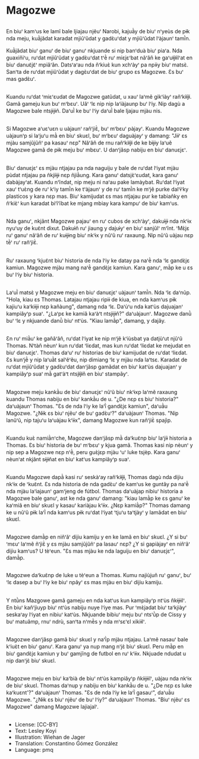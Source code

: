 # Magozwe

##
En biuꞌ kamꞌus ke lamĩ bale ljiajau njẽuꞌ Narobi, kajuã̀y de biuꞌ nꞌyeùs de pɨk nda meju, kuã̀jãdat karadat mjiũꞌũdat y gadɛ̀uꞌdat y mjiũꞌũdat lꞌàjaunꞌ tamĩ̀n.

Kuã̀jãdat biuꞌ ganuꞌ de biuꞌ ganuꞌ nkjuande si nip banꞌduà biuꞌ piaꞌa. Nda guaxiñiꞌu, ruꞌdat mjiũꞌũdat y gadɛ̀uꞌdat tꞌẽ̀ ruꞌ miɛjɛꞌbat nãꞌãñ ke gaꞌuɨ̃jɨ̃ilꞌat en biuꞌ danuɛ̃jɛ̃ꞌ mpiãꞌãn. Datsꞌaꞌau nda ñꞌkiuɛ̀ kun xchꞌàyꞌ pa npiɨy biuꞌ matsɛ̀. Sanꞌta de ruꞌdat mjiũꞌũdat y dagɛ̀uꞌdat de biuꞌ grupo ɛs Magozwe. Ɛs buꞌ mas gadɛ̀uꞌ.

##
Kuandu ruꞌdat ꞌmiɛꞌɛudat de Magozwe gatũdat, u xauꞌ laꞌmẽ gikꞌiàyꞌ rañꞌkiɨ̃jɨ̃. Gamã gameju kun buꞌ mꞌbɛuꞌ. Uãꞌ ꞌlɛ nip nip laꞌiàjaunp buꞌ lꞌiy. Nip dagù a Magozwe bale ntsjɨjɨñ. Daꞌuĩ̀ ke buꞌ lꞌiy daꞌuĩ̀ bale ljajau mjàu nis.

##
Si Magozwe aꞌuɛꞌuɛn u uàjaunꞌ rañꞌjiɛ̃̀, buꞌ mꞌbɛuꞌ pàjayꞌ. Kuandu Magozwe uàjaunꞌp si laꞌjuꞌu mã̀ en biuꞌ skuɛl, buꞌ mꞌbɛuꞌ daguàjayꞌ y damang: "Jiɨꞌ ɛs mjàu samjũjũñꞌ pa kasauꞌ nɛp" Nãꞌãñ de rnu rañꞌkiɨ̃jɨ̃ de ke bɨ̀jɨy laꞌuẽ Magozwe gamã de pɨk meju buꞌ mbɛuꞌ. U danꞌjãsp nabiju en biuꞌ danuɛjɛꞌ.

##
Biuꞌ danuɛjɛꞌ ɛs mjàu ntjajau pa nda naguiju y bale de ruꞌdat lꞌiyat mjàu pùdat ntjajau pa ñkjiɨ̀jɨ nɛp ñjiã̀ung. Kara ganuꞌ datsjɛ̀ꞌɛudat, kara ganuꞌ dabàjayꞌat. Kuandu nꞌĩndat, nip meju ni naꞌau pake lamàybat. Ruꞌdat lꞌiyat xauꞌ tꞌuɛ̀ng de ruꞌ kꞌiy tamĩ̀n ke tꞌàjaunꞌ y de ruꞌ tamĩ̀n ke mꞌjẽ purke dalꞌɨꞌky plasticos y kara nɛp mas. Biuꞌ kamijudat ɛs mas ntjajau pur ke tabiañky en ñꞌkiɛ̀ꞌ kun karadat biꞌĩꞌĩbat ke mjang mbiay kara kampuꞌ de biuꞌ kamꞌus.

##
Nda ganuꞌ, nkjãnt Magozwe pajauꞌ en ruꞌ cubos de xchꞌàyꞌ, dakuɨ̀jɨ nda nkꞌɨx nyuꞌuy de kuɛ̃nt dixut. Dakuɨ̀ñ ruꞌ jiaung y dajuɨ̀yꞌ en biuꞌ sanjũlꞌ mꞌĩnt. ꞌMɛ̀jɛ ruꞌ ganuꞌ nãꞌãñ de ruꞌ kuɨjɨng biuꞌ nkꞌɨx y nũꞌũ ruꞌ raxaung. Nip nũꞌũ uàjau nɛp tẽ̀ꞌ ruꞌ rañꞌjiɛ̃̀.

##
Ruꞌ raxaung ꞌkjuɛ̃nt biuꞌ historia de nda lꞌiy ke datay pa naꞌẽ̀ nda ꞌlɛ gandɛ̀jɛ kamiun. Magozwe mjàu mang naꞌẽ̀ gandɛ̀jɛ kamiun. Kara ganuꞌ, mã̀p ke u ɛs buꞌ lꞌiy biuꞌ historia.

##
Laꞌuĩ̀ matsɛ̀ y Magozwe meju en biuꞌ danuɛjɛꞌ uàjaunꞌ tamĩ̀n. Nda ꞌlɛ daꞌnũp. "Hola, kiau ɛs Thomas. Latajau ntjajau ripiɨ de kiua, en nda kamꞌus pɨk kajiuꞌu kaꞌkiɨjɨ nɛp kañàung", damang nda ꞌlɛ. Daꞌùꞌu nda katꞌùs dajuajanꞌ kampiãyꞌp suaꞌ. "¿Laꞌpɛ ke kamiã kaꞌàꞌt ntsjɨjɨñ?" daꞌuàjaunꞌ. Magozwe danũ̀ buꞌ ꞌlɛ y nkjuande danũ̀ biuꞌ ntꞌùs. "Kiau lamã̀p", damang, y dajãy.

##
Ɛn ruꞌ miã̀uꞌ ke gañãꞌãñ, ruꞌdat lꞌiyat ke nip mꞌjẽ kꞌiùsbat ya datjùꞌut njũꞌũ Thomas. Nꞌtàñ nèunꞌ kun ruꞌdat ꞌliɛdat, mas kun ruꞌdat ꞌliɛdat ke mejudat en biuꞌ danuɛjɛꞌ. Thomas daꞌuꞌ ruꞌ historias de biuꞌ kamijudat de ruꞌdat ꞌliɛdat. Ɛs kunꞌjẽ̀ y nip laꞌuã̀t salꞌẽꞌẽu, nip dimiang ꞌlɛ y mjàu nda laꞌtsɛ. Karadat de ruꞌdat mjiũꞌũdat y gadɛ̀uꞌdat danꞌjãsp gamãdat en biuꞌ katꞌùs dajuajanꞌ y kampiãyꞌp suaꞌ mã̀ gatꞌàꞌt ntsjɨ̃jɨ̃ñ en biuꞌ stampãyꞌ.

##
Magozwe meju kankã̀u de biuꞌ danuɛjɛꞌ nũꞌũ biuꞌ nkꞌɨxp laꞌmẽ raxaung kuandu Thomas nabiju en biuꞌ kankã̀u de u. "¿De nɛp ɛs biuꞌ historia?" daꞌuàjaunꞌ Thomas. "Ɛs de nda lꞌiy ke laꞌĩ̀ gandɛ̀jɛ kamiun", daꞌuã̀u Magozwe. "¿Nɨk ɛs biuꞌ njẽuꞌ de buꞌ gadɛ̀uꞌ?" daꞌuàjaunꞌ Thomas. "Nip lanũꞌũ, nip tajuꞌu laꞌuàjau kꞌiɨx", damang Magozwe kun rañꞌjiɛ̃̀ spajìp.

##
Kuandu kuɛ̀ namiã̀nꞌche, Magozwe danꞌjãsp mã̀ daꞌkuɛ̃np biuꞌ laꞌjiɨ̀ historia a Thomas. Ɛs biuꞌ historia de buꞌ mꞌbɛuꞌ y kjua gamã. Thomas kasi nip nèunꞌ y nip sep a Magozwe nɛp nꞌẽ̀, peru guɛ̀jɛp mjàu ꞌuꞌ luke tsjèp. Kara ganuꞌ nèunꞌat nkjãnt sɨjɨñat en biuꞌ katꞌus kampiãyꞌp suaꞌ.

##
Kuandu Magozwe dapã̀ kasi ruꞌ seskàꞌay rañꞌkiɨ̃jɨ̃, Thomas dagù nda dijiu nkꞌɨx de ꞌkuɛ̃nt. Ɛs nda historia de nda gadɛ̀uꞌ de kamꞌus ke guntãy pa naꞌẽ̀ nda mjàu laꞌiajaunꞌ gamꞌjeng de fútbol. Thomas daꞌuàjap nibiuꞌ historia a Magozwe bale ganuꞌ, ast ke nda ganuꞌ damang: "kiau lamã̀p ke ɛs ganuꞌ ke kaꞌmiã en biuꞌ skuɛl y kasauꞌ kariàjau kꞌiɨx. ¿Nɛp kamiã̀p?" Thomas damang ke u nũꞌũ pɨk laꞌĩ̀ nda kamꞌus pɨk ruꞌdat lꞌiyat ꞌtjuꞌu taꞌtjàyꞌ y lamãdat en biuꞌ skuɛl.

##
Magozwe damã̀p en niñꞌãꞌ dijiu kamiju y en ke lamã en biuꞌ skuɛl. ¿Y si buꞌ ꞌmɛuꞌ laꞌmẽ ñꞌjiɛ̃̀ y ɛs mjàu samjũjũñꞌ pa lasauꞌ nɛp? ¿Y si gapiàjayꞌ en niñꞌãꞌ dijiu kamꞌus? U tèꞌeun. "Ɛs mas mjàu ke nda laguiju en biuꞌ danuɛjɛꞌ", damã̀p.

##
Magozwe daꞌkuɛ̃np de luke u tèꞌeun a Thomas. Kumu najiùjuñ ruꞌ ganuꞌ, buꞌ ꞌlɛ dasep a buꞌ lꞌiy ke biuꞌ npãyꞌ ɛs mas mjàu en biuꞌ dijiu kamiju.

##
Y ntũ̀ns Mazgowe gamã gameju en nda katꞌus kun kampiãyꞌp ntꞌùs ñkɨjɨilꞌ. En biuꞌ kañꞌjiuyp biuꞌ ntꞌùs nabiju nuye lꞌiye mas. Pur ꞌmɛ̀jadat biuꞌ taꞌkjiàyꞌ seskaꞌay lꞌiyat en nibiuꞌ katꞌùs. Nkjuande bibiuꞌ meju buꞌ ntsꞌũ̀p de Cissy y buꞌ matuãmp, rnuꞌ ndrù, sanꞌta nꞌmẽ̀s y nda mꞌsɛꞌɛl xikiɨlꞌ.

##
Magozwe danꞌjãsp gamã biuꞌ skuɛl y naꞌĩ̀p mjàu ntjajau. Laꞌmẽ nasauꞌ bale kꞌiuɛ̀t en biuꞌ ganuꞌ. Kara ganuꞌ ya nup mang nꞌjɛ̀ biuꞌ skuɛl. Peru mã̀p en biuꞌ gandɛ̀jɛ kamiun y buꞌ gamjĩng de futbol en ruꞌ kꞌiɨx. Nkjuade ndudat u nip danꞌjɛ̀ biuꞌ skuɛl.

##
Magozwe meju en biuꞌ kaꞌbià de biuꞌ ntꞌùs kampiãyꞌp ñkiɨjɨilꞌ, uàjau nda nkꞌɨx de biuꞌ skuɛl. Thomas daꞌnup y nabiju en biuꞌ kankã̀u de u. "¿De nɛp ɛs luke kaꞌkuɛnt'?" daꞌuàjaunꞌ Thomas. "Ɛs de nda lꞌiy ke laꞌĩ̀ gasauꞌ", daꞌuã̀u Magozwe. "¿Nɨk ɛs biuꞌ njẽuꞌ de buꞌ lꞌiy?" daꞌuàjaunꞌ Thomas. "Biuꞌ njẽuꞌ ɛs Magozwe" damang Magozwe lajiajalꞌ.

##
* License: [CC-BY]
* Text: Lesley Koyi
* Illustration: Wiehan de Jager
* Translation: Constantino Gómez González
* Language: pmq
